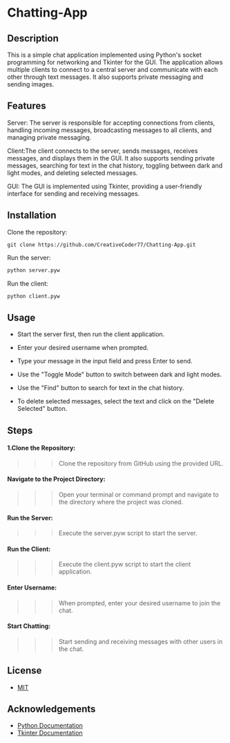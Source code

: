 # Chatting-App
## Description
This is a simple chat application implemented using Python's socket programming for networking and Tkinter for the GUI. The application allows multiple clients to connect to a central server and communicate with each other through text messages. It also supports private messaging and sending images.
## Features
Server: The server is responsible for accepting connections from clients, handling incoming messages, broadcasting messages to all clients, and managing private messaging.

Client:The client connects to the server, sends messages, receives messages, and displays them in the GUI. It also supports sending private messages, searching for text in the chat history, toggling between dark and light modes, and deleting selected messages.

GUI: The GUI is implemented using Tkinter, providing a user-friendly interface for sending and receiving messages.

## Installation

Clone the repository:

```
git clone https://github.com/CreativeCoder77/Chatting-App.git
```
Run the server:

```bash
python server.pyw
```
Run the client:
```bash
python client.pyw
```
## Usage
- Start the server first, then run the client application.

- Enter your desired username when prompted.

- Type your message in the input field and press Enter to send.

- Use the "Toggle Mode" button to switch between dark and light modes.

- Use the "Find" button to search for text in the chat history.

- To delete selected messages, select the text and click on the "Delete Selected" button.

## Steps
#### 1.Clone the Repository:
>>>Clone the repository from GitHub using the provided URL.

#### Navigate to the Project Directory:
>>>Open your terminal or command prompt and navigate to the directory where the project was cloned.

#### Run the Server:
>>>Execute the server.pyw script to start the server.

#### Run the Client:
>>>Execute the client.pyw script to start the client application.

#### Enter Username:
>>>When prompted, enter your desired username to join the chat.

#### Start Chatting:
>>>Start sending and receiving messages with other users in the chat.


## License

  - [MIT](https://choosealicense.com/licenses/mit/)


## Acknowledgements

 - [Python Documentation](https://docs.python.org/3/library/socket.html)
 - [Tkinter Documentation](https://docs.python.org/3/library/tkinter.html)

